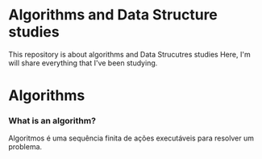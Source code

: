 # Algorithms and Data Structure studies
This repository is about algorithms and Data Strucutres studies
Here, I'm will share everything that I've been studying.


# Algorithms
### What is an algorithm?

Algoritmos é uma sequência finita de ações executáveis para resolver um problema.
